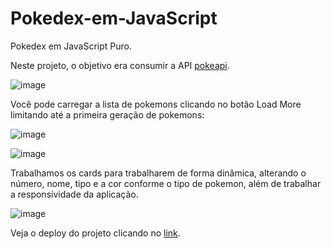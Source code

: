 # Pokedex-em-JavaScript
Pokedex em JavaScript Puro.

Neste projeto, o objetivo era consumir a API [pokeapi](https://pokeapi.co/).

![image](https://user-images.githubusercontent.com/100444673/204294998-6e850b8b-7405-4209-af81-d8c568b0353e.png)

Você pode carregar a lista de pokemons clicando no botão Load More limitando até a primeira geração de pokemons:

![image](https://user-images.githubusercontent.com/100444673/204298965-632b342b-ef8a-4a87-9fd8-2df1f57784d3.png)

![image](https://user-images.githubusercontent.com/100444673/204299379-98bcb06c-78e8-4f36-8144-b27b425b70be.png)

Trabalhamos os cards para trabalharem de forma dinâmica, alterando o número, nome, tipo e a cor conforme o tipo de pokemon, além de trabalhar a responsividade da aplicação.

![image](https://user-images.githubusercontent.com/100444673/204299730-ef91e87f-ccdf-40dd-ba91-a217bf175c1c.png)

Veja o deploy do projeto clicando no [link](https://hudsonretonde.github.io/Pokedex-em-JavaScript/).


